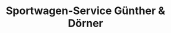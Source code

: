 ---
title: "Sportwagen-Service Günther & Dörner"
url: /neukirchen-erzgebirge/sportwagen-service-guenther-und-doerner/
shop: Autohaus
---